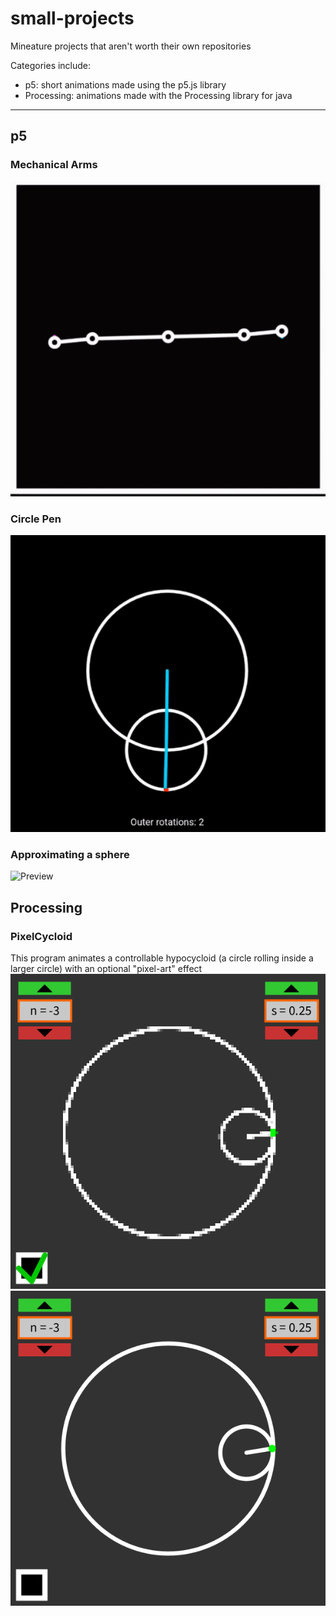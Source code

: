 # small-projects
Mineature projects that aren't worth their own repositories

Categories include:
- p5: short animations made using the p5.js library
- Processing: animations made with the Processing library for java

---

## p5
### Mechanical Arms
![Preview](/p5/arms/preview.gif)

### Circle Pen
![Preview](/p5/circle-pen/preview.gif)

### Approximating a sphere
![Preview](/p5/sphere/preview.gif)

## Processing
### PixelCycloid
This program animates a controllable hypocycloid (a circle rolling inside a larger circle) with an optional "pixel-art" effect
![Preview](/Processing/PixelCycloid/preview-pixel-gui.gif)
![Preview](/Processing/PixelCycloid/preview-nopixel-gui.gif)

